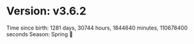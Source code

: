 # Version: v3.6.2
Time since birth: 1281 days, 30744 hours, 1844640 minutes, 110678400 seconds
Season: Spring 🌸
